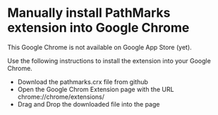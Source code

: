 # Manually install PathMarks extension into Google Chrome

This Google Chrome is not available on Google App Store (yet).

Use the following instructions to install the extension into your Google Chrome.

* Download the pathmarks.crx file from github
* Open the Google Chrom Extension page with the URL chrome://chrome/extensions/ 
* Drag and Drop the downloaded file into the page
